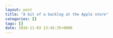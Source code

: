 ```yaml
---
layout: post
title: "A bit of a backlog at the Apple store"
categories: []
tags: []
date: 2016-11-03 13:45:35+0000
---
```



